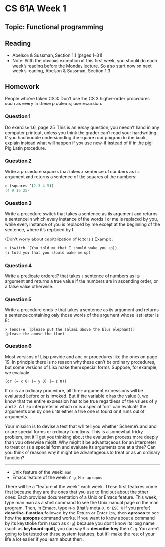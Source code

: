 # CS 61A Week 1

## Topic: Functional programming

## Reading

- Abelson & Sussman, Section 1.1 (pages 1–31)
- Note: With the obvious exception of this first week, you should do each week’s reading before the Monday lecture. So also start now on next week’s reading, Abelson & Sussman, Section 1.3

## Homework

People who’ve taken CS 3: Don’t use the CS 3 higher-order procedures such as every in these problems; use recursion.

### Question 1

Do exercise 1.6, page 25. This is an essay question; you needn’t hand in any computer printout, unless you think the grader can’t read your handwriting. If you had trouble understanding the square root program in the book, explain instead what will happen if you use new-if instead of if in the pigl Pig Latin procedure.

### Question 2

Write a procedure squares that takes a sentence of numbers as its argument and returns a sentence of the squares of the numbers:

```scheme
> (squares ’(2 3 4 5))
(4 9 16 25)
```

### Question 3

Write a procedure switch that takes a sentence as its argument and returns a sentence in which every instance of the words I or me is replaced by you, while every instance of you is replaced by me except at the beginning of the sentence, where it’s replaced by I.

(Don’t worry about capitalization of letters.) Example:

```scheme
> (switch ’(You told me that I should wake you up))
(i told you that you should wake me up)
```

### Question 4

Write a predicate ordered? that takes a sentence of numbers as its argument and returns a true value if the numbers are in ascending order, or a false value otherwise.

### Question 5

Write a procedure ends-e that takes a sentence as its argument and returns a sentence containing only those words of the argument whose last letter is E:

```
> (ends-e ’(please put the salami above the blue elephant))
(please the above the blue)
```

### Question 6

Most versions of Lisp provide and and or procedures like the ones on page 19. In principle there is no reason why these can’t be ordinary procedures, but some versions of Lisp make them special forms. Suppose, for example, we evaluate

```(or (= x 0) (= y 0) (= z 0))```

If or is an ordinary procedure, all three argument expressions will be evaluated before or is invoked. But if the variable x has the value 0, we know that the entire expression has to be true regardless of the values of y and z. A Lisp interpreter in which or is a special form can evaluate the arguments one by one until either a true one is found or it runs out of arguments.

Your mission is to devise a test that will tell you whether Scheme’s and and or are special forms or ordinary functions. This is a somewhat tricky problem, but it’ll get you thinking about the evaluation process more deeply than you otherwise might. Why might it be advantageous for an interpreter to treat or as a special form and evaluate its arguments one at a time? Can you think of reasons why it might be advantageous to treat or as an ordinary function?

---

- Unix feature of the week: `man`
- Emacs feature of the week: `C-g`, `M-x apropos`

There will be a “feature of the week” each week. These first features come first because they are the ones that you use to find out about the other ones: Each provides documentation of a Unix or Emacs feature. This week, type man man as a shell command to see the Unix manual page on the man program. Then, in Emacs, type `M-x` (that’s meta-`X`, or `ESC X` if you prefer) **describe-function** followed by the Return or Enter key, then **apropos** to see how the **apropos** command works. If you want to know about a command by its keystroke form (such as `C-g`) because you don’t know its long name (such as **keyboard-quit**), you can say `M-x` **describe-key** then `C-g`. You aren’t going to be tested on these system features, but it’ll make the rest of your life a lot easier if you learn about them.
